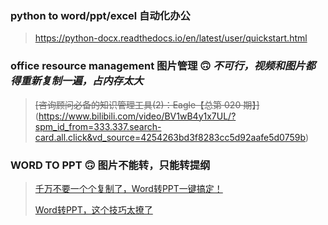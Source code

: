 ### python to word/ppt/excel 自动化办公
> https://python-docx.readthedocs.io/en/latest/user/quickstart.html

### office resource management 图片管理 🙃 ***不可行，视频和图片都得重新复制一遍，占内存太大***
> ~~[咨询顾问必备的知识管理工具(2)：Eagle【总第 020 期】]~~(https://www.bilibili.com/video/BV1wB4y1x7UL/?spm_id_from=333.337.search-card.all.click&vd_source=4254263bd3f8283cc5d92aafe5d0759b) 

### WORD TO PPT 🙃 图片不能转，只能转提纲
> [千万不要一个个复制了，Word转PPT一键搞定！](https://www.bilibili.com/video/BV15N4y137oA/?spm_id_from=333.337.search-card.all.click&vd_source=4254263bd3f8283cc5d92aafe5d0759b)
> 
> [Word转PPT，这个技巧太撩了](https://www.bilibili.com/video/BV1iL4y1L7Xn/?spm_id_from=333.788.recommend_more_video.5&vd_source=4254263bd3f8283cc5d92aafe5d0759b)
